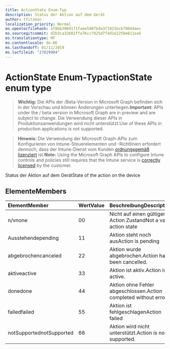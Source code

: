 ```yaml
---
title: ActionState Enum-Typ
description: Status der Aktion auf dem Gerät
author: tfitzmac
localization_priority: Normal
ms.openlocfilehash: af8bb3869171faee5907b4a3f1921bcb70044aec
ms.sourcegitcommit: d2b3ca32602ffa76cc7925d7f4d1e2258e611ea5
ms.translationtype: MT
ms.contentlocale: de-DE
ms.lasthandoff: 01/11/2019
ms.locfileid: "27829904"
---
```

# <a name="actionstate-enum-type"></a><span data-ttu-id="fcde1-103">ActionState Enum-Typ</span><span class="sxs-lookup"><span data-stu-id="fcde1-103">actionState enum type</span></span>

> <span data-ttu-id="fcde1-104">**Wichtig:** Die APIs der /Beta-Version in Microsoft Graph befinden sich in der Vorschau und können Änderungen unterliegen.</span><span class="sxs-lookup"><span data-stu-id="fcde1-104">**Important:** APIs under the / beta version in Microsoft Graph are in preview and are subject to change.</span></span> <span data-ttu-id="fcde1-105">Die Verwendung dieser APIs in Produktionsanwendungen wird nicht unterstützt.</span><span class="sxs-lookup"><span data-stu-id="fcde1-105">Use of these APIs in production applications is not supported.</span></span>

> <span data-ttu-id="fcde1-106">**Hinweis:** Die Verwendung der Microsoft Graph-APIs zum Konfigurieren von Intune-Steuerelementen und -Richtlinien erfordert dennoch, dass der Intune-Dienst vom Kunden [ordnungsgemäß lizenziert](https://go.microsoft.com/fwlink/?linkid=839381) ist.</span><span class="sxs-lookup"><span data-stu-id="fcde1-106">**Note:** Using the Microsoft Graph APIs to configure Intune controls and policies still requires that the Intune service is [correctly licensed](https://go.microsoft.com/fwlink/?linkid=839381) by the customer.</span></span>

<span data-ttu-id="fcde1-107">Status der Aktion auf dem Gerät</span><span class="sxs-lookup"><span data-stu-id="fcde1-107">State of the action on the device</span></span>
## <a name="members"></a><span data-ttu-id="fcde1-108">Elemente</span><span class="sxs-lookup"><span data-stu-id="fcde1-108">Members</span></span>
|<span data-ttu-id="fcde1-109">Element</span><span class="sxs-lookup"><span data-stu-id="fcde1-109">Member</span></span>|<span data-ttu-id="fcde1-110">Wert</span><span class="sxs-lookup"><span data-stu-id="fcde1-110">Value</span></span>|<span data-ttu-id="fcde1-111">Beschreibung</span><span class="sxs-lookup"><span data-stu-id="fcde1-111">Description</span></span>|
|:---|:---|:---|
|<span data-ttu-id="fcde1-112">n/v</span><span class="sxs-lookup"><span data-stu-id="fcde1-112">none</span></span>|<span data-ttu-id="fcde1-113">0</span><span class="sxs-lookup"><span data-stu-id="fcde1-113">0</span></span>|<span data-ttu-id="fcde1-114">Nicht auf einen gültigen Action Zustand</span><span class="sxs-lookup"><span data-stu-id="fcde1-114">Not a valid action state</span></span>|
|<span data-ttu-id="fcde1-115">Ausstehende</span><span class="sxs-lookup"><span data-stu-id="fcde1-115">pending</span></span>|<span data-ttu-id="fcde1-116">1</span><span class="sxs-lookup"><span data-stu-id="fcde1-116">1</span></span>|<span data-ttu-id="fcde1-117">Aktion steht noch aus</span><span class="sxs-lookup"><span data-stu-id="fcde1-117">Action is pending</span></span>|
|<span data-ttu-id="fcde1-118">abgebrochen</span><span class="sxs-lookup"><span data-stu-id="fcde1-118">canceled</span></span>|<span data-ttu-id="fcde1-119">2</span><span class="sxs-lookup"><span data-stu-id="fcde1-119">2</span></span>|<span data-ttu-id="fcde1-120">Aktion wurde abgebrochen.</span><span class="sxs-lookup"><span data-stu-id="fcde1-120">Action has been cancelled.</span></span>|
|<span data-ttu-id="fcde1-121">aktive</span><span class="sxs-lookup"><span data-stu-id="fcde1-121">active</span></span>|<span data-ttu-id="fcde1-122">3</span><span class="sxs-lookup"><span data-stu-id="fcde1-122">3</span></span>|<span data-ttu-id="fcde1-123">Aktion ist aktiv.</span><span class="sxs-lookup"><span data-stu-id="fcde1-123">Action is active.</span></span>|
|<span data-ttu-id="fcde1-124">done</span><span class="sxs-lookup"><span data-stu-id="fcde1-124">done</span></span>|<span data-ttu-id="fcde1-125">4</span><span class="sxs-lookup"><span data-stu-id="fcde1-125">4</span></span>|<span data-ttu-id="fcde1-126">Aktion ohne Fehler abgeschlossen.</span><span class="sxs-lookup"><span data-stu-id="fcde1-126">Action completed without errors.</span></span>|
|<span data-ttu-id="fcde1-127">failed</span><span class="sxs-lookup"><span data-stu-id="fcde1-127">failed</span></span>|<span data-ttu-id="fcde1-128">5</span><span class="sxs-lookup"><span data-stu-id="fcde1-128">5</span></span>|<span data-ttu-id="fcde1-129">Aktion ist fehlgeschlagen</span><span class="sxs-lookup"><span data-stu-id="fcde1-129">Action failed</span></span>|
|<span data-ttu-id="fcde1-130">notSupported</span><span class="sxs-lookup"><span data-stu-id="fcde1-130">notSupported</span></span>|<span data-ttu-id="fcde1-131">6</span><span class="sxs-lookup"><span data-stu-id="fcde1-131">6</span></span>|<span data-ttu-id="fcde1-132">Aktion wird nicht unterstützt.</span><span class="sxs-lookup"><span data-stu-id="fcde1-132">Action is not supported.</span></span>|





